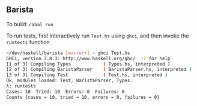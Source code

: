 ## Barista

To build: `cabal run`

To run tests, first interactively run `Test.hs` using `ghci`, and then invoke the `runtests` function
```bash
~/dev/haskell/barista [master+] ∴ ghci Test.hs
GHCi, version 7.8.3: http://www.haskell.org/ghc/  :? for help
[1 of 3] Compiling Types            ( Types.hs, interpreted )
[2 of 3] Compiling BaristaParser    ( BaristaParser.hs, interpreted )
[3 of 3] Compiling Test             ( Test.hs, interpreted )
Ok, modules loaded: Test, BaristaParser, Types.
λ: runtests
Cases: 10  Tried: 10  Errors: 0  Failures: 0
Counts {cases = 10, tried = 10, errors = 0, failures = 0}
```
